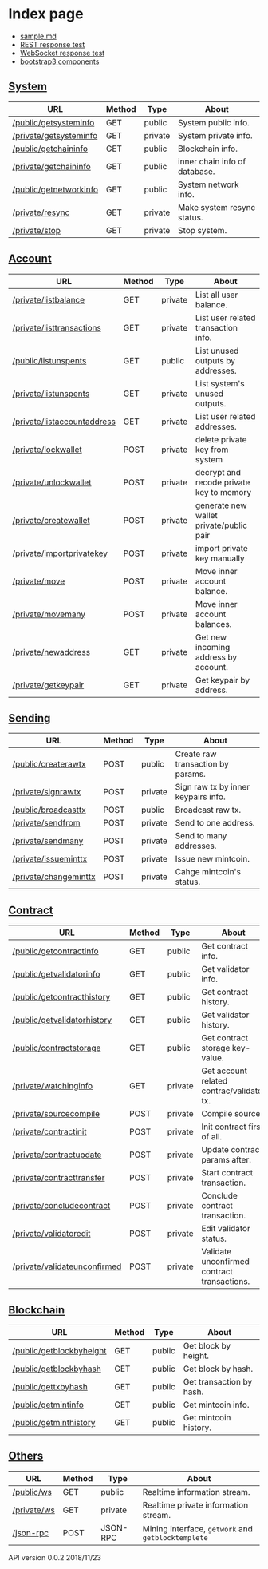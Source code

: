 Index page
====
* [sample.md](./sample.md)
* [REST response test](./test-response-rest.html)
* [WebSocket response test](./test-response-ws.html)
* [bootstrap3 components](https://getbootstrap.com/docs/3.3/components/)


[System](./doc_system.md)
----
|URL    |Method    |Type    |About   |
|----   |----   |----   |----   |
|[/public/getsysteminfo](./public/getsysteminfo)    |GET    |public   | System public info.                    |
|[/private/getsysteminfo](./private/getsysteminfo)  |GET    |private  | System private info.                   |
|[/public/getchaininfo](./public/getchaininfo)      |GET    |public   | Blockchain info.                       |
|[/private/getchaininfo](./private/getchaininfo)    |GET    |public   | inner chain info of database.          |
|[/public/getnetworkinfo](./public/getnetworkinfo)  |GET    |public   | System network info.                   |
|[/private/resync](./private/resync)                |GET    |private  | Make system resync status.              |
|[/private/stop](./private/stop)                    |GET    |private  | Stop system.                            |

[Account](./doc_account.md)
----
|URL    |Method    |Type    |About   |
|----   |----   |----   |----   |
|[/private/listbalance](./private/listbalance)               |GET    |private  | List all user balance.                 |
|[/private/listtransactions](./private/listtransactions)     |GET    |private  | List user related transaction info.    |
|[/public/listunspents](./public/listunspents)                |GET    |public  | List unused outputs by addresses.      |
|[/private/listunspents](./private/listunspents)              |GET    |private  | List system's unused outputs.         |
|[/private/listaccountaddress](./private/listaccountaddress) |GET    |private  | List user related addresses.          |
|[/private/lockwallet](./private/lockwallet)                  |POST   |private  | delete private key from system        |
|[/private/unlockwallet](./private/unlockwallet)              |POST   |private  | decrypt and recode private key to memory |
|[/private/createwallet](./private/createwallet)              |POST   |private  | generate new wallet private/public pair |
|[/private/importprivatekey](./private/importprivatekey)      |POST   |private  | import private key manually           |
|[/private/move](./private/move)                               |POST   |private  | Move inner account balance.           |
|[/private/movemany](./private/movemany)                       |POST   |private  | Move inner account balances.          |
|[/private/newaddress](./private/newaddress)                   |GET    |private  | Get new incoming address by account.  |
|[/private/getkeypair](./private/getkeypair)                   |GET    |private  | Get keypair by address.               |

[Sending](./doc_sending.md)
----
|URL    |Method    |Type    |About   |
|----   |----   |----   |----   |
|[/public/createrawtx](./public/createrawtx)        |POST   |public   | Create raw transaction by params.   |
|[/private/signrawtx](./private/signrawtx)          |POST   |private  | Sign raw tx by inner keypairs info. |
|[/public/broadcasttx](./public/broadcasttx)        |POST   |public   | Broadcast raw tx.                   |
|[/private/sendfrom](./private/sendfrom)            |POST   |private  | Send to one address.                |
|[/private/sendmany](./private/sendmany)            |POST   |private  | Send to many addresses.             |
|[/private/issueminttx](./private/issueminttx)      |POST   |private  | Issue new mintcoin.                 |
|[/private/changeminttx](./private/changeminttx)    |POST   |private  | Cahge mintcoin's status.            |

[Contract](./doc_contract.md)
----
|URL    |Method    |Type    |About   |
|----   |----   |----   |----   |
|[/public/getcontractinfo](./public/getcontractinfo)           |GET    |public   | Get contract info.                           |
|[/public/getvalidatorinfo](./public/getvalidatorinfo)         |GET    |public   | Get validator info.                          |
|[/public/getcontracthistory](./public/getcontracthistory)           |GET    |public   | Get contract history.                           |
|[/public/getvalidatorhistory](./public/getvalidatorhistory)         |GET    |public   | Get validator history.                          |
|[/public/contractstorage](./public/contractstorage)           |GET    |public   | Get contract storage key-value.              |
|[/private/watchinginfo](./private/watchinginfo)               |GET   |private  | Get account related contrac/validator tx.      |
|[/private/sourcecompile](./private/sourcecompile)             |POST   |private  | Compile source.                              |
|[/private/contractinit](./private/contractinit)               |POST   |private  | Init contract first of all.                  |
|[/private/contractupdate](./private/contractupdate)           |POST   |private  | Update contract params after.                |
|[/private/contracttransfer](./private/contracttransfer)       |POST   |private  | Start contract transaction.                  |
|[/private/concludecontract](./private/concludecontract)       |POST   |private  | Conclude contract transaction.               |
|[/private/validatoredit](./private/validatoredit)              |POST   |private  | Edit validator status.                      |
|[/private/validateunconfirmed](./private/validateunconfirmed) |POST   |private  | Validate unconfirmed contract transactions.  |

[Blockchain](./doc_blockchain.md)
----
|URL    |Method    |Type    |About   |
|----   |----   |----   |----   |
|[/public/getblockbyheight](./public/getblockbyheight)  |GET    |public   | Get block by height.         |
|[/public/getblockbyhash](./public/getblockbyhash)      |GET    |public   | Get block by hash.           |
|[/public/gettxbyhash](./public/gettxbyhash)            |GET    |public   | Get transaction by hash.     |
|[/public/getmintinfo](./public/getmintinfo)            |GET    |public   | Get mintcoin info.           |
|[/public/getminthistory](./public/getminthistory)      |GET    |public   | Get mintcoin history.        |

[Others](./doc_others.md)
----
|URL    |Method    |Type    |About   |
|----   |----   |----   |----   |
|[/public/ws](./public/ws)          |GET   |public      | Realtime information stream.                       |
|[/private/ws](./private/ws)        |GET   |private     | Realtime private information stream.               |
|[/json-rpc](./json-rpc)            |POST   |JSON-RPC   | Mining interface, `getwork` and `getblocktemplete` |


API version 0.0.2 2018/11/23

